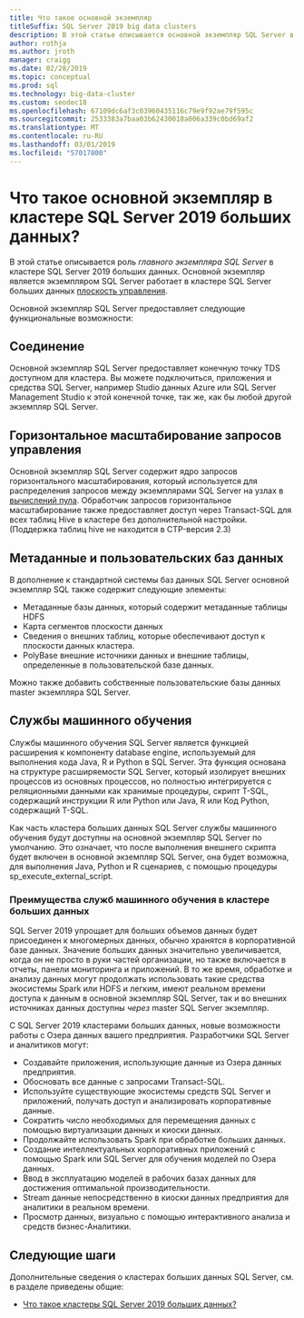 ```yaml
---
title: Что такое основной экземпляр
titleSuffix: SQL Server 2019 big data clusters
description: В этой статье описывается основной экземпляр SQL Server в кластере SQL Server 2019 больших данных (Предварительная версия).
author: rothja
ms.author: jroth
manager: craigg
ms.date: 02/28/2019
ms.topic: conceptual
ms.prod: sql
ms.technology: big-data-cluster
ms.custom: seodec18
ms.openlocfilehash: 67109dc6af3c03960435116c79e9f92ae79f595c
ms.sourcegitcommit: 2533383a7baa03b62430018a006a339c0bd69af2
ms.translationtype: MT
ms.contentlocale: ru-RU
ms.lasthandoff: 03/01/2019
ms.locfileid: "57017800"
---
```

# <a name="what-is-the-master-instance-in-a-sql-server-2019-big-data-cluster"></a>Что такое основной экземпляр в кластере SQL Server 2019 больших данных?

В этой статье описывается роль *главного экземпляра SQL Server* в кластере SQL Server 2019 больших данных. Основной экземпляр является экземпляром SQL Server работает в кластере SQL Server больших данных [плоскость управления](big-data-cluster-overview.md#controlplane).

Основной экземпляр SQL Server предоставляет следующие функциональные возможности:

## <a name="connectivity"></a>Соединение

Основной экземпляр SQL Server предоставляет конечную точку TDS доступном для кластера. Вы можете подключиться, приложения и средства SQL Server, например Studio данных Azure или SQL Server Management Studio к этой конечной точке, так же, как бы любой другой экземпляр SQL Server.

## <a name="scale-out-query-management"></a>Горизонтальное масштабирование запросов управления

Основной экземпляр SQL Server содержит ядро запросов горизонтального масштабирования, который используется для распределения запросов между экземплярами SQL Server на узлах в [вычислений пула](concept-compute-pool.md). Обработчик запросов горизонтальное масштабирование также предоставляет доступ через Transact-SQL для всех таблиц Hive в кластере без дополнительной настройки. (Поддержка таблиц hive не находится в CTP-версия 2.3)

## <a name="metadata-and-user-databases"></a>Метаданные и пользовательских баз данных

В дополнение к стандартной системы баз данных SQL Server основной экземпляр SQL также содержит следующие элементы:

- Метаданные базы данных, который содержит метаданные таблицы HDFS
- Карта сегментов плоскости данных
- Сведения о внешних таблиц, которые обеспечивают доступ к плоскости данных кластера.
- PolyBase внешние источники данных и внешние таблицы, определенные в пользовательской базе данных.

Можно также добавить собственные пользовательские базы данных master экземпляра SQL Server.

## <a name="machine-learning-services"></a>Службы машинного обучения

Службы машинного обучения SQL Server является функцией расширения к компоненту database engine, используемый для выполнения кода Java, R и Python в SQL Server. Эта функция основана на структуре расширяемости SQL Server, который изолирует внешних процессов из основных процессов, но полностью интегрируется с реляционными данными как хранимые процедуры, скрипт T-SQL, содержащий инструкции R или Python или Java, R или Код Python, содержащий T-SQL.

Как часть кластера больших данных SQL Server службы машинного обучения будут доступны на основной экземпляр SQL Server по умолчанию. Это означает, что после выполнения внешнего скрипта будет включен в основной экземпляр SQL Server, она будет возможна, для выполнения Java, Python и R сценариев, с помощью процедуры sp_execute_external_script.

### <a name="advantages-of-machine-learning-services-in-a-big-data-cluster"></a>Преимущества служб машинного обучения в кластере больших данных

SQL Server 2019 упрощает для больших объемов данных будет присоединен к многомерных данных, обычно хранятся в корпоративной базе данных. Значение больших данных значительно увеличивается, когда он не просто в руки частей организации, но также включается в отчеты, панели мониторинга и приложений. В то же время, обработке и анализу данных могут продолжать использовать такие средства экосистемы Spark или HDFS и легким, имеют реальном времени доступа к данным в основной экземпляр SQL Server, так и во внешних источниках данных доступны _через_ master SQL Server экземпляр.

С SQL Server 2019 кластерами больших данных, новые возможности работы с Озера данных вашего предприятия. Разработчики SQL Server и аналитиков могут:

* Создавайте приложения, использующие данные из Озера данных предприятия.
* Обосновать все данные с запросами Transact-SQL.
* Используйте существующие экосистемы средств SQL Server и приложений, получать доступ и анализировать корпоративные данные.
* Сократить число необходимых для перемещения данных с помощью виртуализации данных и киоски данных.
* Продолжайте использовать Spark при обработке больших данных.
* Создание интеллектуальных корпоративных приложений с помощью Spark или SQL Server для обучения моделей по Озера данных.
* Ввод в эксплуатацию моделей в рабочих базах данных для достижения оптимальной производительности.
* Stream данные непосредственно в киоски данных предприятия для аналитики в реальном времени.
* Просмотр данных, визуально с помощью интерактивного анализа и средств бизнес-Аналитики.

## <a name="next-steps"></a>Следующие шаги

Дополнительные сведения о кластерах больших данных SQL Server, см. в разделе приведены общие:

- [Что такое кластеры SQL Server 2019 больших данных?](big-data-cluster-overview.md)

